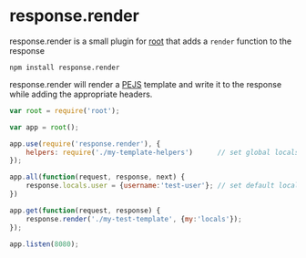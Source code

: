# response.render

response.render is a small plugin for [root](https://github.com/mafintosh/root) that adds a `render` function to the response

	npm install response.render

response.render will render a [PEJS](https://github.com/gett/pejs) template and write it to the response while adding the appropriate headers.

``` js
var root = require('root');

var app = root();

app.use(require('response.render'), {
	helpers: require('./my-template-helpers')      // set global locals (like some helpers)
});

app.all(function(request, response, next) {
	response.locals.user = {username:'test-user'}; // set default locals
})

app.get(function(request, response) {
	response.render('./my-test-template', {my:'locals'});
});

app.listen(8080);
```
